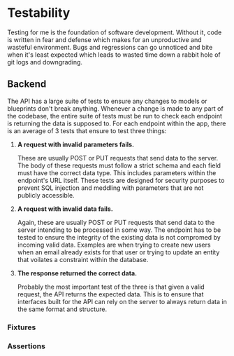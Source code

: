 # Testability
Testing for me is the foundation of software development. Without it, code is written in fear and defense which makes for an unproductive and wasteful environment. Bugs and regressions can go unnoticed and bite when it's least expected which leads to wasted time down a rabbit hole of git logs and downgrading.

## Backend
The API has a large suite of tests to ensure any changes to models or blueprints don't break anything. Whenever a change is made to any part of the codebase, the entire suite of tests must be run to check each endpoint is returning the data is supposed to. For each endpoint within the app, there is an average of 3 tests that ensure to test three things:

1. **A request with invalid parameters fails.**

   These are usually POST or PUT requests that send data to the server. The body of these requests must follow a strict schema and each field must have the correct data type. This includes parameters within the endpoint's URL itself. These tests are designed for security purposes to prevent SQL injection and meddling with parameters that are not publicly accessible. 

2. **A request with invalid data fails.**

   Again, these are usually POST or PUT requests that send data to the server intending to be processed in some way. The endpoint has to be tested to ensure the integrity of the existing data is not compromed by incoming valid data. Examples are when trying to create new users when an email already exists for that user or trying to update an entity that voilates a constraint within the database.

3. **The response returned the correct data.**

   Probably the most important test of the three is that given a valid request, the API returns the expected data. This is to ensure that interfaces built for the API can rely on the server to always return data in the same format and structure.

### Fixtures


### Assertions